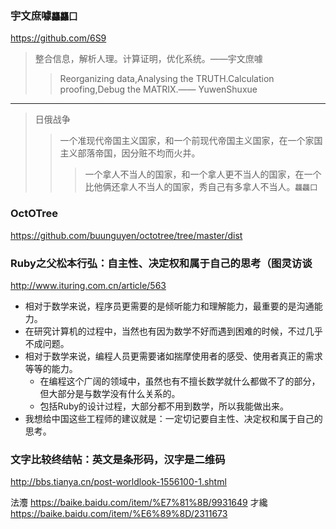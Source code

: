 ### 宇文庶噱`龘龘囗`
https://github.com/6S9
>整合信息，解析人理。计算证明，优化系统。——宇文庶噱
>>Reorganizing data,Analysing the TRUTH.Calculation proofing,Debug the MATRIX.—— YuwenShuxue
---
>日俄战争
>>一个准现代帝国主义国家，和一个前现代帝国主义国家，在一个家国主义部落帝国，因分赃不均而火并。
>>>一个拿人不当人的国家，和一个拿人更不当人的国家，在一个比他俩还拿人不当人的国家，秀自己有多拿人不当人。`龘龘囗`

### OctOTree
https://github.com/buunguyen/octotree/tree/master/dist

### Ruby之父松本行弘：自主性、决定权和属于自己的思考（图灵访谈
http://www.ituring.com.cn/article/563
* 相对于数学来说，程序员更需要的是倾听能力和理解能力，最重要的是沟通能力。
* 在研究计算机的过程中，当然也有因为数学不好而遇到困难的时候，不过几乎不成问题。
* 相对于数学来说，编程人员更需要诸如揣摩使用者的感受、使用者真正的需求等等的能力。
  * 在编程这个广阔的领域中，虽然也有不擅长数学就什么都做不了的部分，但大部分是与数学没有什么关系的。
  * 包括Ruby的设计过程，大部分都不用到数学，所以我能做出来。
* 我想给中国这些工程师的建议就是：一定切记要自主性、决定权和属于自己的思考。

### 文字比较终结帖：英文是条形码，汉字是二维码
http://bbs.tianya.cn/post-worldlook-1556100-1.shtml

法灋
https://baike.baidu.com/item/%E7%81%8B/9931649
才纔
https://baike.baidu.com/item/%E6%89%8D/2311673
